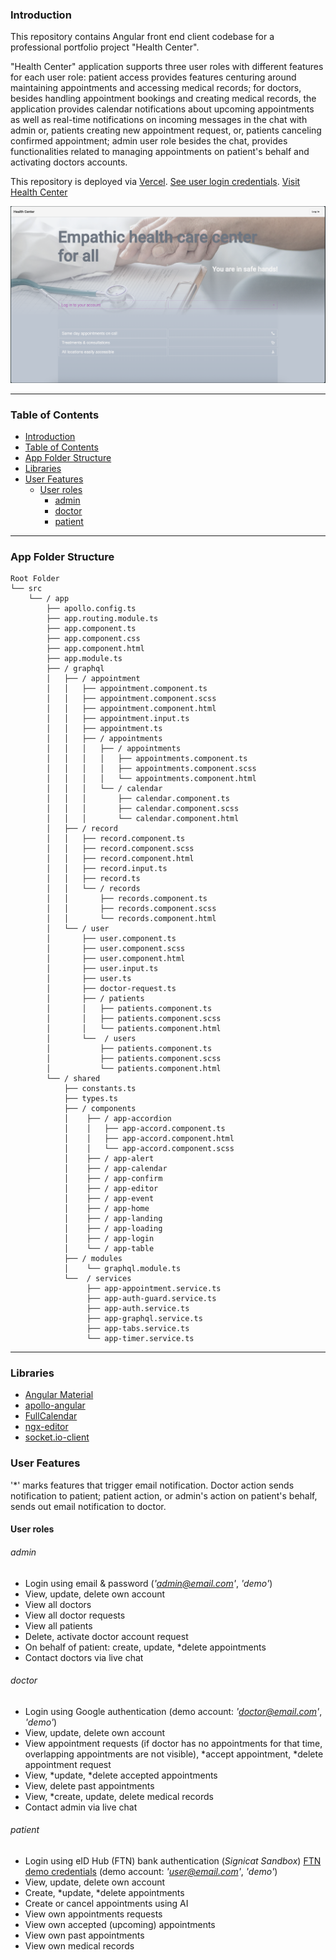 ### Introduction

This repository contains Angular front end client codebase for a professional portfolio project "Health Center". 

"Health Center" application supports three user roles with different features for each user role: patient access provides features centuring around maintaining appointments and accessing medical records; for doctors, besides handling appointment bookings and creating medical records, the application provides calendar notifications about upcoming appointments as well as real-time notifications on incoming messages in the chat with admin or, patients creating new appointment request, or, patients canceling confirmed appointment; admin user role besides the chat, provides functionalities related to managing appointments on patient's behalf and activating doctors accounts.

This repository is deployed via [Vercel](www.vercel.com).
[See user login credentials](#user-roles).
[Visit Health Center](https://health-center-ten.vercel.app/)


![](./src/assets/landing-page.png)
___


### Table of Contents

- [Introduction](#introduction)
- [Table of Contents](#table-of-contents)
- [App Folder Structure](#app-folder-structure)
- [Libraries](#libraries)
- [User Features](#user-features)
  - [User roles](#user-roles)
      - [admin](#admin)
      - [doctor](#doctor)
      - [patient](#patient)

___

### App Folder Structure

```
Root Folder
└── src
    └── / app
        ├── apollo.config.ts
        ├── app.routing.module.ts
        ├── app.component.ts
        ├── app.component.css
        ├── app.component.html
        ├── app.module.ts
        ├── / graphql
        │   ├── / appointment
        │   │   ├── appointment.component.ts
        │   │   ├── appointment.component.scss
        │   │   ├── appointment.component.html
        │   │   ├── appointment.input.ts
        │   │   ├── appointment.ts
        │   │   ├── / appointments
        │   │   │   ├── / appointments
        │   │   │   │   ├── appointments.component.ts
        │   │   │   │   ├── appointments.component.scss
        │   │   │   │   └── appointments.component.html
        │   │   │   └── / calendar
        │   │   │       ├── calendar.component.ts
        │   │   │       ├── calendar.component.scss
        │   │   │       └── calendar.component.html
        │   ├── / record
        │   │   ├── record.component.ts
        │   │   ├── record.component.scss
        │   │   ├── record.component.html
        │   │   ├── record.input.ts
        │   │   ├── record.ts
        │   │   └── / records
        │   │       ├── records.component.ts
        │   │       ├── records.component.scss
        │   │       └── records.component.html
        │   └── / user
        │       ├── user.component.ts
        │       ├── user.component.scss
        │       ├── user.component.html
        │       ├── user.input.ts
        │       ├── user.ts
        │       ├── doctor-request.ts
        │       ├── / patients
        │       │   ├── patients.component.ts
        │       │   ├── patients.component.scss
        │       │   └── patients.component.html
        │       └──  / users
        │           ├── patients.component.ts
        │           ├── patients.component.scss
        │           └── patients.component.html
        └── / shared
            ├── constants.ts
            ├── types.ts
            ├── / components
            │    ├── / app-accordion
            │    │   ├── app-accord.component.ts
            │    │   ├── app-accord.component.html
            │    │   └── app-accord.component.scss
            │    ├── / app-alert
            │    ├── / app-calendar
            │    ├── / app-confirm
            │    ├── / app-editor
            │    ├── / app-event
            │    ├── / app-home
            │    ├── / app-landing
            │    ├── / app-loading
            │    ├── / app-login
            │    └── / app-table
            ├── / modules
            │    └── graphql.module.ts
            └──  / services
                 ├── app-appointment.service.ts
                 ├── app-auth-guard.service.ts
                 ├── app-auth.service.ts
                 ├── app-graphql.service.ts
                 ├── app-tabs.service.ts
                 └── app-timer.service.ts

```


___

### Libraries

- [Angular Material](https://material.angular.io)
- [apollo-angular](https://www.npmjs.com/package/apollo-angular)
- [FullCalendar](https://www.npmjs.com/package/fullcalendar)
- [ngx-editor](https://www.npmjs.com/package/ngx-editor)
- [socket.io-client](https://www.npmjs.com/package/socket.io-client)
  

### User Features


'*' marks features that trigger email notification. Doctor action sends notification to patient; patient action, or admin's action on patient's behalf, sends out email notification to doctor.

#### User roles

###### admin

- Login using email & password (_'admin@email.com'_, _'demo'_)
- View, update, delete own account
- View all doctors
- View all doctor requests
- View all patients 
- Delete, activate doctor account request
- On behalf of patient: create, update, *delete appointments 
- Contact doctors via live chat
  
###### doctor

- Login using Google authentication (demo account: _'doctor@email.com'_, _'demo'_)
- View, update, delete own account
- View appointment requests (if doctor has no appointments for that time, overlapping appointments are not visible), *accept appointment, *delete appointment request
- View, *update, *delete accepted appointments
- View, delete past appointments
- View, *create, update, delete medical records
- Contact admin via live chat
  
###### patient

- Login using eID Hub (FTN) bank authentication (_Signicat Sandbox_)
    [FTN demo credentials](https://developer.signicat.com/identity-methods/ftn/demo-ftn/)
    (demo account: _'user@email.com'_, _'demo'_)
- View, update, delete own account
- Create, *update, *delete appointments
- Create or cancel appointments using AI 
- View own appointments requests
- View own accepted (upcoming) appointments
- View own past appointments
- View own medical records



